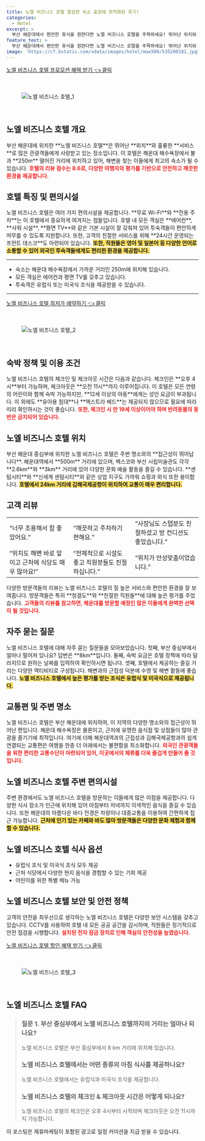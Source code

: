 ```yaml
---
title: 노엘 비즈니스 호텔 깔끔한 숙소 출장에 최적화된 후기!
categories:
  - Hotel
excerpt: >
  부산 해운대에서 편안한 휴식을 원한다면 노엘 비즈니스 호텔을 주목하세요! 뛰어난 위치와 직원 친절도 9.3점으로 독특한 매력을 갖춘 이곳에서 잊지 못할 여행을 계획해보세요!
feature_text: >
  부산 해운대에서 편안한 휴식을 원한다면 노엘 비즈니스 호텔을 주목하세요! 뛰어난 위치와 직원 친절도 9.3점으로 독특한 매력을 갖춘 이곳에서 잊지 못할 여행을 계획해보세요!
image: 'https://cf.bstatic.com/xdata/images/hotel/max500/535200181.jpg?k=8b560d3e51a0da8b52f13b79b9fc5321e0256ac871a1e867ebabeba9a36a1a27&o=&hp=1'
---
```


<p><a class="modoo-button" href="https://tinyurl.com/2cqwowzk" rel="nofollow noopener">노엘 비즈니스 호텔 프로모션 혜택 받기 👈 클릭</a></p><br/>
<figure class="image"><img alt="노엘 비즈니스 호텔_1" src="https://cf.bstatic.com/xdata/images/hotel/max1024x768/535200704.jpg?k=ded56f4f4b67349aa8abed6f8373b57c757eb02dad5418c535721f7e13a848ba&amp;o=&amp;hp=1"/></figure><br/>

<h2 id="노엘_비즈니스_호텔_개요">노엘 비즈니스 호텔 개요</h2>
<p>부산 해운대에 위치한 **노엘 비즈니스 호텔**은 뛰어난 **위치**와 훌륭한 **서비스**로 많은 관광객들에게 사랑받고 있는 장소입니다. 이 호텔은 해운대 해수욕장에서 불과 **250m** 떨어진 거리에 위치하고 있어, 해변을 찾는 이들에게 최고의 숙소가 될 수 있습니다. <b><span style="color: #ee2323;">호텔의 리뷰 점수는 8.6로, 다양한 여행자의 평가를 기반으로 안전하고 깨끗한 환경을 제공합니다.</span></b></p>
<h2 id="노엘_호텔의_특징_및_편의시설">호텔 특징 및 편의시설</h2>
<p>노엘 비즈니스 호텔은 여러 가지 편의시설을 제공합니다. **무료 Wi-Fi**와 **전용 주차**는 이 호텔에서 중요하게 여겨지는 점들입니다. 호텔 내 모든 객실은 **에어컨**, **샤워 시설**, **평면 TV**와 같은 기본 시설이 잘 갖춰져 있어 투숙객들이 편안하게 머무를 수 있도록 지원합니다. 또한, 고객의 친절한 서비스를 위해 **24시간 운영되는 프런트 데스크**도 마련되어 있습니다. <b><span style="background-color: #ffe066;">또한, 직원들은 영어 및 일본어 등 다양한 언어로 소통할 수 있어 외국인 투숙객들에게도 편리한 환경을 제공합니다.</span></b></p>
<hr/>
<ul>
<li>숙소는 해운대 해수욕장에서 가까운 거리인 250m에 위치해 있습니다.</li>
<li>모든 객실은 에어컨과 평면 TV를 갖추고 있습니다.</li>
<li>투숙객은 유럽식 또는 미국식 조식을 제공받을 수 있습니다.</li>
</ul>
<hr/>
<p><a class="modoo-button" href="https://tinyurl.com/2cqwowzk" rel="nofollow noopener">노엘 비즈니스 호텔 최저가 예약하기 👈 클릭</a></p><br/>
<figure class="image"><img alt="노엘 비즈니스 호텔_2" src="https://cf.bstatic.com/xdata/images/hotel/max500/535200181.jpg?k=8b560d3e51a0da8b52f13b79b9fc5321e0256ac871a1e867ebabeba9a36a1a27&amp;o=&amp;hp=1"/></figure><br/>
<h2 id="노엘_호텔의_숙박_정책">숙박 정책 및 이용 조건</h2>
<p>노엘 비즈니스 호텔의 체크인 및 체크아웃 시간은 다음과 같습니다. 체크인은 **오후 4시**부터 가능하며, 체크아웃은 **오전 11시**까지 이루어집니다. 이 호텔은 모든 연령의 어린이와 함께 숙박 가능하지만, **12세 이상의 아동**에게는 성인 요금이 부과됩니다. 이 외에도 **유아용 침대**나 **엑스트라 베드**는 제공되지 않으므로 필요에 따라 미리 확인하시는 것이 좋습니다. <b><span style="color: #ee2323;">또한, 체크인 시 만 19세 이상이어야 하며 반려동물의 동반은 금지되어 있습니다.</span></b></p>
<h2 id="노엘_호텔의_위치">노엘 비즈니스 호텔 위치</h2>
<p>부산 해운대 중심부에 위치한 노엘 비즈니스 호텔은 주변 명소와의 **접근성이 뛰어납니다**. 해운대역에서 **500m** 거리에 있으며, 벡스코와 부산 시립미술관도 각각 **2.6km**와 **3km** 거리에 있어 다양한 문화 예술 활동을 즐길 수 있습니다. **센텀시티**와 **신세계 센텀시티**와 같은 상업 지구도 가까워 쇼핑과 외식 또한 용이합니다. <b><span style="background-color: #ffe066;">호텔에서 24km 거리에 김해국제공항이 위치하여 교통이 매우 편리합니다.</span></b></p>
<h2 id="노엘_호텔의_고객_리뷰">고객 리뷰</h2>
<table>
<tr>
<td>“너무 조용해서 참 좋았어요.”</td>
<td>“깨끗하고 주차하기 편해요.”</td>
<td>“사장님도 스탭분도 친절하셨고 방 컨디션도 좋았습니다.”</td>
</tr>
<tr>
<td>“위치도 해변 바로 앞이고 근처에 식당도 매우 많아요!”</td>
<td>“전체적으로 시설도 좋고 직원분들도 친절하십니다.”</td>
<td>“위치가 안성맞춤이었습니다.”</td>
</tr>
</table>
<p>다양한 방문객들의 리뷰는 노엘 비즈니스 호텔의 질 높은 서비스와 편안한 환경을 잘 보여줍니다. 방문객들은 특히 **청결도**와 **친절한 직원들**에 대해 높은 평가를 주었습니다. <b><span style="color: #ee2323;">고객들의 리뷰를 참고하면, 해운대를 방문할 예정인 많은 이들에게 완벽한 선택이 될 것입니다.</span></b></p>
<h2 id="노엘_호텔의_자주_묻는_질문">자주 묻는 질문</h2>
<p>노엘 비즈니스 호텔에 대해 자주 묻는 질문들을 모아보았습니다. 첫째, 부산 중심부에서 얼마나 떨어져 있나요? 답변은 **8km**입니다. 둘째, 숙박 요금은 호텔 정책에 따라 달라지므로 원하는 날짜를 입력하여 확인하시면 됩니다. 셋째, 호텔에서 제공하는 즐길 거리는 다양한 액티비티로 구성됩니다. 해변과의 근접성 덕분에 수영 및 해변 활동에 좋습니다. <b><span style="background-color: #ffe066;">노엘 비즈니스 호텔에서 높은 평가를 받는 조식은 유럽식 및 미국식으로 제공됩니다.</span></b></p>
<h2 id="교통편과_주변_명소">교통편 및 주변 명소</h2>
<p>노엘 비즈니스 호텔은 부산 해운대에 위치하여, 이 지역의 다양한 명소와의 접근성이 뛰어난 편입니다. 해운대 해수욕장은 물론이고, 근처에 유명한 음식점 및 상점들이 많아 관광을 즐기기에 최적입니다. 여기에 더해 해운대역과의 근접성과 김해국제공항과의 쉽게 연결되는 교통편은 여행을 한층 더 아래에서는 불편함을 최소화합니다. <b><span style="color: #ee2323;">외국인 관광객들을 위한 편리한 교통수단이 마련되어 있어, 이곳에서의 체류를 더욱 즐겁게 만들어 줄 것입니다.</span></b></p>
<h2 id="노엘_호텔의_주변_편의시설">노엘 비즈니스 호텔 주변 편의시설</h2>
<p>주변 환경에서도 노엘 비즈니스 호텔을 방문하는 이들에게 많은 이점을 제공합니다. 다양한 식사 장소가 인근에 위치해 있어 아침부터 저녁까지 이색적인 음식을 즐길 수 있습니다. 또한 해운대의 아름다운 바다 전경은 차량이나 대중교통을 이용하여 간편하게 접근 가능합니다. <b><span style="background-color: #ffe066;">근처에 인기 있는 카페와 바도 많아 방문객들은 다양한 문화 체험과 함께할 수 있습니다.</span></b></p>
<h2 id="노엘_호텔의_식사_옵션">노엘 비즈니스 호텔 식사 옵션</h2>
<ul>
<li>유럽식 조식 및 미국식 조식 모두 제공</li>
<li>근처 식당에서 다양한 현지 음식을 경험할 수 있는 기회 제공</li>
<li>어린이를 위한 특별 메뉴 가능</li>
</ul>
<h2 id="노엘_호텔의_보안_안전_정책">노엘 비즈니스 호텔 보안 및 안전 정책</h2>
<p>고객의 안전을 최우선으로 생각하는 노엘 비즈니스 호텔은 다양한 보안 시스템을 갖추고 있습니다. CCTV를 사용하여 호텔 내 모든 공공 공간을 감시하며, 직원들은 정기적으로 안전 점검을 시행합니다. <b><span style="color: #ee2323;">설치된 전자 잠금 장치로 인해 객실의 안전성을 높였습니다.</span></b></p>

<p><a class="modoo-button" href="https://tinyurl.com/2cqwowzk" rel="nofollow noopener">노엘 비즈니스 호텔 할인 혜택 받기 👈 클릭</a></p><br>

<figure class="image"><img src="https://cf.bstatic.com/xdata/images/hotel/max500/120267968.jpg?k=46c1088cd98406d78c745d78c34232a4c3dd652f24dcfef732b15d18931a01c0&o=&hp=1" alt="노엘 비즈니스 호텔_3"></figure><br>
<h2 id="노엘 비즈니스 호텔_FAQ">노엘 비즈니스 호텔 FAQ</h2>
<div itemscope="" itemtype="https://schema.org/FAQPage"> 
<blockquote> 
<div itemscope="" itemprop="mainEntity" itemtype="https://schema.org/Question"> 
<h3 id="질문_1" itemprop="name">질문 1. 부산 중심부에서 노엘 비즈니스 호텔까지의 거리는 얼마나 되나요?</h3> 
<div itemscope="" itemprop="acceptedAnswer" itemtype="https://schema.org/Answer"> 
<span itemprop="text"> 
<p>노엘 비즈니스 호텔은 부산 중심부에서 8 km 거리에 위치해 있습니다.</p> 
</span> 
</div> 
</div> 

<div itemscope="" itemprop="mainEntity" itemtype="https://schema.org/Question"> 
<h3 id="질문_2" itemprop="name">노엘 비즈니스 호텔에서는 어떤 종류의 아침 식사를 제공하나요?</h3> 
<div itemscope="" itemprop="acceptedAnswer" itemtype="https://schema.org/Answer"> 
<span itemprop="text"> 
<p>노엘 비즈니스 호텔에서는 유럽식과 미국식 조식을 제공합니다.</p> 
</span> 
</div> 
</div> 

<div itemscope="" itemprop="mainEntity" itemtype="https://schema.org/Question"> 
<h3 id="질문_3" itemprop="name">노엘 비즈니스 호텔의 체크인 & 체크아웃 시간은 어떻게 되나요?</h3> 
<div itemscope="" itemprop="acceptedAnswer" itemtype="https://schema.org/Answer"> 
<span itemprop="text"> 
<p>노엘 비즈니스 호텔의 체크인은 오후 4시부터 시작되며 체크아웃은 오전 11시까지 가능합니다.</p> 
</span> 
</div> 
</div> 
</blockquote> 
</div><p>이 포스팅은 제휴마케팅이 포함된 광고로 일정 커미션을 지급 받을 수 있습니다.</p>

